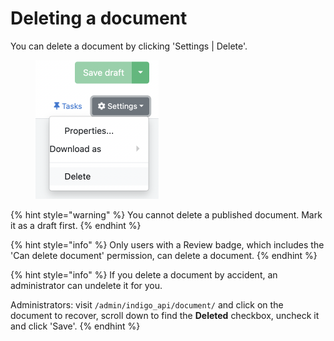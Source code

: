 # Deleting a document

You can delete a document by clicking 'Settings | Delete'.



<figure><img src="../.gitbook/assets/image (2) (1) (1) (1) (1).png" alt="" width="197"><figcaption></figcaption></figure>

{% hint style="warning" %}
You cannot delete a published document. Mark it as a draft first.
{% endhint %}

{% hint style="info" %}
Only users with a Review badge, which includes the 'Can delete document' permission, can delete a document.
{% endhint %}

{% hint style="info" %}
If you delete a document by accident, an administrator can undelete it for you.

Administrators: visit `/admin/indigo_api/document/` and click on the document to recover, scroll down to find the **Deleted** checkbox, uncheck it and click 'Save'.
{% endhint %}
